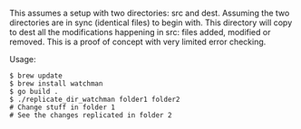 This assumes a setup with two directories: src and dest.
Assuming the two directories are in sync (identical files) to begin with.
This directory will copy to dest all the modifications happening in src: files
added, modified or removed.
This is a proof of concept with very limited error checking.

Usage:
```
$ brew update
$ brew install watchman
$ go build .
$ ./replicate_dir_watchman folder1 folder2
# Change stuff in folder 1
# See the changes replicated in folder 2
```
